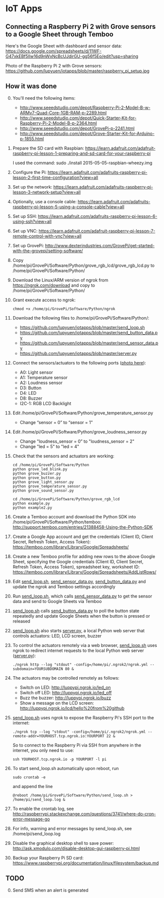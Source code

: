 # IoT Apps
## Connecting a Raspberry Pi 2 with Grove sensors to a Google Sheet through Temboo

Here's the Google Sheet with dashboard and sensor data: https://docs.google.com/spreadsheets/d/11WF-G47xkEBf5lIw16d9nWxNcBcUJdirGU-gg56f5Eo/edit?usp=sharing 

Photo of the Raspberry Pi 2 with Grove sensors: https://github.com/lupyuen/iotapps/blob/master/raspberry_pi_setup.jpg

## How it was done

0. You'll need the following items:
    - http://www.seeedstudio.com/depot/Raspberry-Pi-2-Model-B-w-ARMv7-Quad-Core-1GB-RAM-p-2289.html
    - http://www.seeedstudio.com/depot/Quick-Starter-Kit-for-Raspberry-Pi-2-Model-B-p-2364.html
    - http://www.seeedstudio.com/depot/GrovePi-p-2241.html
    - http://www.seeedstudio.com/depot/Grove-Starter-Kit-for-Arduino-p-1855.html

0. Prepare the SD card with Raspbian:
https://learn.adafruit.com/adafruit-raspberry-pi-lesson-1-preparing-and-sd-card-for-your-raspberry-pi  

    I used the command: sudo ./install 2015-05-05-raspbian-wheezy.img 

0. Configure the Pi:
https://learn.adafruit.com/adafruits-raspberry-pi-lesson-2-first-time-configuration?view=all

0. Set up the network:
https://learn.adafruit.com/adafruits-raspberry-pi-lesson-3-network-setup?view=all

0. Optionally, use a console cable:
https://learn.adafruit.com/adafruits-raspberry-pi-lesson-5-using-a-console-cable?view=all

0. Set up SSH:
https://learn.adafruit.com/adafruits-raspberry-pi-lesson-6-using-ssh?view=all

0. Set up VNC:
https://learn.adafruit.com/adafruit-raspberry-pi-lesson-7-remote-control-with-vnc?view=all

0. Set up GrovePi: 
http://www.dexterindustries.com/GrovePi/get-started-with-the-grovepi/setting-software/

0. Copy /home/pi/GrovePi/Software/Python/grove_rgb_lcd/grove_rgb_lcd.py to /home/pi/GrovePi/Software/Python/

0. Download the Linux/ARM version of ngrok from https://ngrok.com/download and copy to /home/pi/GrovePi/Software/Python/

0. Grant execute access to ngrok:
    ```
    chmod +x /home/pi/GrovePi/Software/Python/ngrok
    ```
    
0. Download the following files to /home/pi/GrovePi/Software/Python/:
    - https://github.com/lupyuen/iotapps/blob/master/send_loop.sh
    - https://github.com/lupyuen/iotapps/blob/master/send_button_data.py
    - https://github.com/lupyuen/iotapps/blob/master/send_sensor_data.py
    - https://github.com/lupyuen/iotapps/blob/master/server.py

0. Connect the sensors/actuators to the following ports ([photo here](https://github.com/lupyuen/iotapps/blob/master/raspberry_pi_setup.jpg)):
    - A0: Light sensor
    - A1: Temperature sensor
    - A2: Loudness sensor
    - D3: Button
    - D4: LED
    - D8: Buzzer
    - I2C-1: RGB LCD Backlight

0. Edit /home/pi/GrovePi/Software/Python/grove_temperature_sensor.py
    - Change “sensor = 0” to “sensor = 1"
    
0. Edit /home/pi/GrovePi/Software/Python/grove_loudness_sensor.py
    - Change "loudness_sensor = 0” to "loudness_sensor = 2"
    - Change "led = 5" to "led = 4"
    
0. Check that the sensors and actuators are working:
    ```
    cd /home/pi/GrovePi/Software/Python
    python grove_led_blink.py 
    python grove_buzzer.py
    python grove_button.py 
    python grove_light_sensor.py 
    python grove_temperature_sensor.py 
    python grove_sound_sensor.py 
    
    cd /home/pi/GrovePi/Software/Python/grove_rgb_lcd
    python example.py 
    python example2.py 
    ```
0. Create a Temboo account and download the Python SDK into /home/pi/GrovePi/Software/Python/temboo:
http://support.temboo.com/entries/21388458-Using-the-Python-SDK

0. Create a Google App account and get the credentials (Client ID, Client Secret, Refresh Token, Access Token):
https://temboo.com/library/Library/Google/Spreadsheets/

0. Create a new Temboo profile for adding new rows to the above Google Sheet, specifying the Google credentials (Client ID, Client Secret, Refresh Token, Access Token), spreadsheet key, worksheet ID:
https://temboo.com/library/Library/Google/Spreadsheets/AddListRows/

0. Edit [send_loop.sh](https://github.com/lupyuen/iotapps/blob/master/send_loop.sh),  [send_sensor_data.py](https://github.com/lupyuen/iotapps/blob/master/send_sensor_data.py), [send_button_data.py](https://github.com/lupyuen/iotapps/blob/master/send_button_data.py) and update the ngrok and Temboo settings accordingly

0. Run [send_loop.sh](https://github.com/lupyuen/iotapps/blob/master/send_loop.sh), which calls [send_sensor_data.py](https://github.com/lupyuen/iotapps/blob/master/send_sensor_data.py) to get the sensor data and send to Google Sheets via Temboo

0. [send_loop.sh](https://github.com/lupyuen/iotapps/blob/master/send_loop.sh) calls [send_button_data.py](https://github.com/lupyuen/iotapps/blob/master/send_button_data.py) to poll the button state repeatedly and update Google Sheets when the button is pressed or released

0. [send_loop.sh](https://github.com/lupyuen/iotapps/blob/master/send_loop.sh) also starts [server.py](https://github.com/lupyuen/iotapps/blob/master/server.py), a local Python web server that controls actuators: LED, LCD screen, buzzer

0. To control the actuators remotely via a web browser, [send_loop.sh](https://github.com/lupyuen/iotapps/blob/master/send_loop.sh) uses ngrok to redirect internet requests to the local Python web server ([server.py](https://github.com/lupyuen/iotapps/blob/master/server.py)):
    ```
    ./ngrok http --log "stdout" -config=/home/pi/.ngrok2/ngrok.yml --subdomain=YOURSUBDOMAIN 80 &
    ```
0. The actuators may be controlled remotely as follows:
    - Switch on LED:	http://luppypi.ngrok.io/led_on
    - Switch off LED:	http://luppypi.ngrok.io/led_off
    - Buzz the buzzer:	http://luppypi.ngrok.io/buzz
    - Show a message on the LCD screen:	http://luppypi.ngrok.io/lcd/hello%20from%20github

0. [send_loop.sh](https://github.com/lupyuen/iotapps/blob/master/send_loop.sh) uses ngrok to expose the Raspberry Pi's SSH port to the internet:
    ```
    ./ngrok tcp --log "stdout" -config=/home/pi/.ngrok2/ngrok.yml --remote-addr=YOURHOST.tcp.ngrok.io:YOURPORT 22 &
    ```
    So to connect to the Raspberry Pi via SSH from anywhere in the internet, you only need to use:
    ```
    ssh YOURHOST.tcp.ngrok.io -p YOURPORT -l pi
    ```
0. To start send_loop.sh automatically upon reboot, run
    ```
    sudo crontab -e
    ```
    and append the line
    ```
    @reboot /home/pi/GrovePi/Software/Python/send_loop.sh > /home/pi/send_loop.log &
    ```

0. To enable the crontab log, see http://raspberrypi.stackexchange.com/questions/3741/where-do-cron-error-message-go

0. For info, warning and error messages by send_loop.sh, see /home/pi/send_loop.log

0. Disable the graphical desktop shell to save power: http://ask.xmodulo.com/disable-desktop-gui-raspberry-pi.html

0. Backup your Raspberry Pi SD card: https://www.raspberrypi.org/documentation/linux/filesystem/backup.md

## TODO

0. Send SMS when an alert is generated
